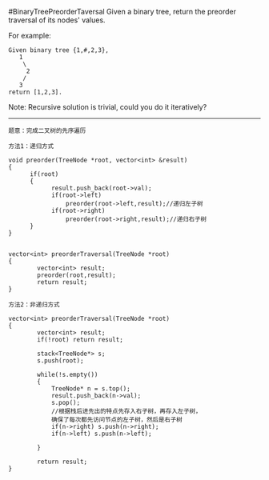 #BinaryTreePreorderTaversal
Given a binary tree, return the preorder traversal of its nodes' values.

For example:
```
Given binary tree {1,#,2,3},
   1
    \
     2
    /
   3
return [1,2,3].
```
Note: Recursive solution is trivial, could you do it iteratively?


---


```
题意：完成二叉树的先序遍历

方法1：递归方式

void preorder(TreeNode *root, vector<int> &result)
{
      if(root)
      {
            result.push_back(root->val);
            if(root->left) 
                preorder(root->left,result);//递归左子树
            if(root->right)
                preorder(root->right,result);//递归右子树
      }
}


vector<int> preorderTraversal(TreeNode *root)
{
        vector<int> result;
        preorder(root,result);
        return result;
}

方法2：非递归方式

vector<int> preorderTraversal(TreeNode *root)
{
        vector<int> result; 
        if(!root) return result;

        stack<TreeNode*> s;
        s.push(root);

        while(!s.empty())
        {
            TreeNode* n = s.top(); 
            result.push_back(n->val);
            s.pop();
            //根据栈后进先出的特点先存入右子树，再存入左子树，
            确保了每次都先访问节点的左子树，然后是右子树
            if(n->right) s.push(n->right);
            if(n->left) s.push(n->left);

        }

        return result;
}
```